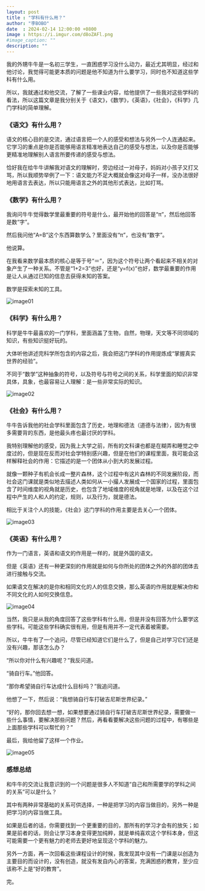 ```yaml
---
layout: post
title : "学科有什么用？"
author: "李BOBO"
date  : 2024-02-14 12:00:00 +0800
image : https://i.imgur.com/d8oZAFl.png
#image_caption: ""
description: ""
---
```


我的外甥牛牛是一名初三学生，一直困惑学习没什么动力，最近尤其明显，经过和他讨论，我觉得可能更本质的问题是他不知道为什么要学习，同时也不知道这些学科有什么用。

<!--more-->

所以，我就通过和他交流，了解了一些课业内容，给他提供了一些我对这些学科的看法，所以这篇文章是我分别关于《语文》，《数学》，《英语》，《社会》，《科学》几门学科的简单理解。


### 《语文》有什么用？

语文的核心目的是交流，通过语言把一个人的感受和想法与另外一个人连通起来。它学习的重点是你是否能够用语言精准地表达自己的感受与想法，以及你是否能够更精准地理解别人语言所要传递的感受与想法。

恰好我在给牛牛讲解我对语文的理解时，旁边经过一对母子，妈妈对小孩子又打又骂，所以我顺势举例了一下：语文能力不足大概就会像这对母子一样，没办法很好地用语言去表达，所以只能用语言之外的其他形式表达，比如打骂。


### 《数学》有什么用？

我询问牛牛觉得数学里最重要的符号是什么，最开始他的回答是“π”，然后他回答是数“字”。

然后我问他“A=B”这个东西算数学么？里面没有“π”，也没有“数字”。

他说算。

在我看来数学最本质的核心是等于号“＝”，因为这个符号让两个看起来不相关的对象产生了一种关系。不管是“1+2=3”也好，还是“y=f(x)”也好，数学最重要的作用是让人从通过已知的信息去获得未知的答案。

数学是探索未知的工具。

![image01](https://i.imgur.com/DbvqxDT.png)


### 《科学》有什么用？

科学是牛牛最喜欢的一门学科，里面涵盖了生物，自然，物理，天文等不同领域的知识，有些知识挺好玩的。

大体听他讲述完科学所包含的内容之后，我会把这门学科的作用提炼成“掌握真实世界的经验”。

不同于“数学”这种抽象的符号，以及符号与符号之间的关系，科学里面的知识非常具体，具象，也最容易让人理解：是一些非常实际的知识。

![image02](https://i.imgur.com/xmqmofK.png)


### 《社会》有什么用？

牛牛告诉我他的社会学科里面包含了历史，地理和德法（道德与法律），因为有很多需要背的东西，是他最头疼也最讨厌的学科。

我特别理解他的感受，因为我上大学之前，所有的文科课也都是在糊弄和睡觉之中度过的，但是现在反而对社会学特别感兴趣，但是在他们的课程里面，我可能会这样解释社会的作用：它描述的是一个团体从小到大的发展过程。

就像一颗种子有机会长成一整片森林，这个过程中有这片森林的不同发展阶段，而社会这门课就是类似地去描述人类如何从一小撮人发展成一个国家的过程，里面包含了时间维度的视角就是历史，也包含了地域维度的视角就是地理，以及在这个过程中产生的人和人的约定，规则，以及行为，就是德法。

相比于关注个人的技能，《社会》这门学科的作用主要是去关心一个团体。

![image03](https://i.imgur.com/1ug9jur.png)


### 《英语》有什么用？

作为一门语言，英语和语文的作用是一样的，就是外国的语文。

但是《英语》还有一种更深刻的作用就是如何与你所处的团体之外的外部的团体去进行接触与交流。

如果语文在解决的是你和相同文化的人的信息交换，那么英语的作用就是解决你和不同文化的人如何交换信息。

![image04](https://i.imgur.com/sRX4mqg.png)

当然，我只是从我的角度回答了这些学科有什么用，但是并没有回答为什么要学这些学科。可能这些学科确实很有用，但是有用并不一定代表着被需要。

所以，牛牛有了一个追问，尽管已经知道它们是什么了，但是自己对学习它们还是没有兴趣，那该怎么办？

“所以你对什么有兴趣呢？”我反问道。

“骑自行车。”他回答。

“那你希望骑自行车达成什么目标吗？”我追问道。

他想了一下，然后说：“我想骑自行车打破吉尼斯世界纪录。”

“好的，那你回去想一想，如果想要通过骑自行车打破吉尼斯世界纪录，需要做一些什么事情，要解决那些问题？然后，再看看要解决这些问题的过程中，有哪些是上面那些学科可以帮忙的？”

最后，我给他留了这样一个作业。

![image05](https://i.imgur.com/ivTHVlm.png)


### 感想总结

和牛牛的交流让我意识到的一个问题是很多人不知道“自己和所需要学的学科之间的关系”可以是什么？

其中有两种非常基础的关系可供选择，一种是把学习的内容当做目的，另外一种是把学习的内容当做工具。

如果是后者的话，你需要找到一个更重要的目的，那所有的学习才会有的放矢；如果是前者的话，则会让学习本身变得更加纯粹，就是单纯喜欢这个学科本身，但这可能需要一个更有魅力的老师去更好地呈现这个学科的魅力。

另外一方面，再一次回看这些课程设计的时候，我发现其中没有一门课是以创造为主要目的而设计的，没有创造，就没有发自内心的答案，充满困惑的教育，至少应该称不上是“好的教育”。

完。

<!--END-->